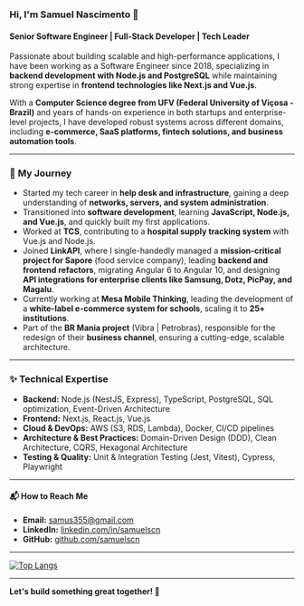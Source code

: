 ### Hi, I'm Samuel Nascimento 👋

#### **Senior Software Engineer | Full-Stack Developer | Tech Leader**

Passionate about building scalable and high-performance applications, I have been working as a Software Engineer since 2018, specializing in **backend development with Node.js and PostgreSQL** while maintaining strong expertise in **frontend technologies like Next.js and Vue.js**.

With a **Computer Science degree from UFV (Federal University of Viçosa - Brazil)** and years of hands-on experience in both startups and enterprise-level projects, I have developed robust systems across different domains, including **e-commerce, SaaS platforms, fintech solutions, and business automation tools**.

---

### 💪 **My Journey**

- Started my tech career in **help desk and infrastructure**, gaining a deep understanding of **networks, servers, and system administration**.
- Transitioned into **software development**, learning **JavaScript, Node.js, and Vue.js**, and quickly built my first applications.
- Worked at **TCS**, contributing to a **hospital supply tracking system** with Vue.js and Node.js.
- Joined **LinkAPI**, where I single-handedly managed a **mission-critical project for Sapore** (food service company), leading **backend and frontend refactors**, migrating Angular 6 to Angular 10, and designing **API integrations for enterprise clients like Samsung, Dotz, PicPay, and Magalu**.
- Currently working at **Mesa Mobile Thinking**, leading the development of a **white-label e-commerce system for schools**, scaling it to **25+ institutions**.
- Part of the **BR Mania project** (Vibra | Petrobras), responsible for the redesign of their **business channel**, ensuring a cutting-edge, scalable architecture.

---

### ✨ **Technical Expertise**

- **Backend:** Node.js (NestJS, Express), TypeScript, PostgreSQL, SQL optimization, Event-Driven Architecture
- **Frontend:** Next.js, React.js, Vue.js
- **Cloud & DevOps:** AWS (S3, RDS, Lambda), Docker, CI/CD pipelines
- **Architecture & Best Practices:** Domain-Driven Design (DDD), Clean Architecture, CQRS, Hexagonal Architecture
- **Testing & Quality:** Unit & Integration Testing (Jest, Vitest), Cypress, Playwright

---

#### 📬 **How to Reach Me**
- **Email:** [samus355@gmail.com](mailto:samus355@gmail.com)
- **LinkedIn:** [linkedin.com/in/samuelscn](https://www.linkedin.com/in/samuelscn)
- **GitHub:** [github.com/samuelscn](https://github.com/samuelscn)

---

[![Top Langs](https://github-readme-stats.vercel.app/api/top-langs/?username=samuelscn&layout=compact)](https://github.com/anuraghazra/github-readme-stats)

---

**Let's build something great together! 🚀**
